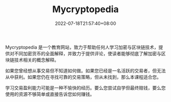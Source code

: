 ﻿---
weight: 
title: "Mycryptopedia"
description: "Mycryptopedia 是一个教育网站，致力于帮助任何人学习加密与区块链技术，提供对不同加密货币的全面解释，并致力于提供评论，使读者能够彻底了解加密与区块链技术相关的概念解释"
date: 2022-07-18T21:57:40+08:00
lastmod: 2022-07-18T16:45:40+08:00
draft: false
authors: ["seven"]
featuredImage: "mycryptopedia.jpg"
link: "https://www.mycryptopedia.com/"
tags: ["元宇宙资讯","Mycryptopedia"]
categories: ["navigation"]
navigation: ["元宇宙资讯"]
lightgallery: true
toc: true
pinned: false
recommend: false
recommend1: false
---
Mycryptopedia 是一个教育网站，致力于帮助任何人学习加密与区块链技术，提供对不同加密货币的全面解释，并致力于提供评论，使读者能够彻底了解加密与区块链技术相关的概念解释。

如果您曾经想从事交易但不知道如何做。如果您已经是一名活跃的交易者，但无法从中获利。如果您仍在寻找可靠的交易策略，但从未找到，那么本课程适合您。

学习交易盈利能力可能是一种不愉快的经历。要么您尝试自学但最终赔钱，要么您使用的资源不够简单或直接告诉您如何赚钱。